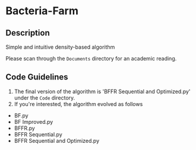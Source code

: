 # Bacteria-Farm

## Description
Simple and intuitive density-based algorithm

Please scan through the `Documents` directory for an academic reading.

## Code Guidelines

1. The final version of the algorithm is 'BFFR Sequential and Optimized.py' under the `Code` directory.
2. If you're interested, the algorithm evolved as follows
  * BF.py
  * BF Improved.py
  * BFFR.py
  * BFFR Sequential.py
  * BFFR Sequential and Optimized.py
